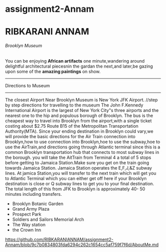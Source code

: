 # assignment2-Annam
# RIBKARANI ANNAM
###### Brooklyn Museum 

You can be enjoying __African artifacts__ one minute,wandering around delightful architectural piecesnin the gardan the next,and later,be gazing upon some of the __amazing paintings__ on show.
***
Directions to Museum
***
The closest  Airport Near Brooklyn Museum is New York JFK Airport.
//step by step directions for travelling to the museum
The John F.Kennedy International Airport is the largest of New York City"s three airports and the nearest one to the hip and populous borough of Brooklyn.
The bus is the cheapest way to travel into Brooklyn from the airport,with a single ticket costing about $2.75 Route B15 of the Metropolitan Transportation Authority(MTA).
Since your ending destination in Brooklyn could vary,we will provide the basic directions for the Air Train connection into Brooklyn,how to use connection into Brooklyn,hoe to use the subway,hoe to use the AirTrain,and directions going through Atlantic terminal since this is a common Brooklyn transportation hub that connects to most subway lines in the borough.
you will take the AitTrain from Terminal 4 a total of 5 stops before getting to Jamaica Station.Make sure you get on the train going towards Jamaica Station.
Jamaica Station operates the E,F,J,&Z subway lines.
At jamica Station,you will transfer to the next train which will get you to Atlantic Terminal which you can either get off here if your Brooklyn destination is close or Q subway lines to get you to your final destination.
The total length of this from JFK to Brooklyn is approximately 40- 50 minutes including transfers.
* Brooklyn Botanic Garden    
* Grand Army Plaza
* Prospect Park
* Soldiers and Sailors Memorial Arch
* The Way station
* the Crown Inn

https://github.com/RIBKARANIANNAM/assignment2-Annam/blob/9c7b0834803fda6294c262c1654cc5af759f7f6d/AboutMe.md
